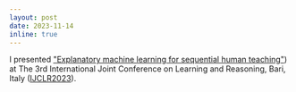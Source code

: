 ```yaml
---
layout: post
date: 2023-11-14
inline: true
---
```


I presented <ins>"[Explanatory machine learning for sequential human teaching](/assets/pdf/IJCLR_2023/slides.pdf)"</ins>) at The 3rd International Joint Conference on Learning and Reasoning, Bari, Italy ([IJCLR2023](https://ijclr2023.di.uniba.it/)).